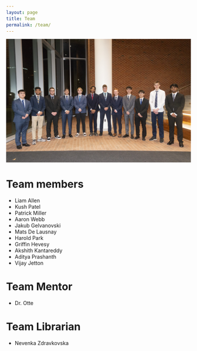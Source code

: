 ```yaml
---
layout: page
title: Team
permalink: /team/
---
```


![Team OARS group photo](/assets/img/team-photo.jpg)

# Team members
- Liam Allen
- Kush Patel
- Patrick Miller
- Aaron Webb
- Jakub Gelvanovski
- Mats De Lausnay
- Harold Park
- Griffin Hevesy
- Akshith Kantareddy
- Aditya Prashanth
- Vijay Jetton

# Team Mentor
- Dr. Otte

# Team Librarian
- Nevenka Zdravkovska

